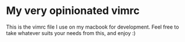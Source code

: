 # My very opinionated vimrc
This is the vimrc file I use on my macbook for development. Feel free to take whatever suits your needs from this, and enjoy :)
